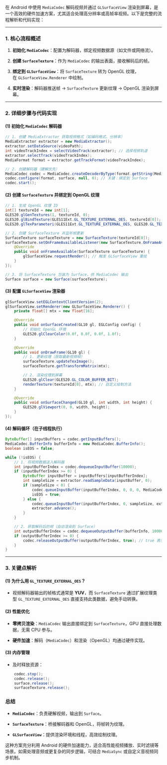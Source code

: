 在 Android 中使用 `MediaCodec` 解码视频并通过 `GLSurfaceView` 渲染到屏幕，是一个高效的硬件加速方案，尤其适合处理高分辨率或高帧率视频。以下是完整的流程解析和代码实现：

---

### **1. 核心流程概述**

1. **初始化 `MediaCodec`**：配置为解码器，绑定视频数据源（如文件或网络流）。
    
2. **创建 `SurfaceTexture`**：作为 `MediaCodec` 的输出表面，接收解码后的帧。
    
3. **绑定到 `GLSurfaceView`**：将 `SurfaceTexture` 转为 OpenGL 纹理，在 `GLSurfaceView.Renderer` 中绘制。
    
4. **实时渲染**：解码器推送帧 → `SurfaceTexture` 更新纹理 → OpenGL 渲染到屏幕。
    

---

### **2. 详细步骤与代码实现**

#### **(1) 初始化 `MediaCodec` 解码器**
```java
// 1. 创建 MediaExtractor 获取视频格式（如编码格式、分辨率）
MediaExtractor extractor = new MediaExtractor();
extractor.setDataSource(videoPath);
int videoTrackIndex = selectVideoTrack(extractor); // 选择视频轨道
extractor.selectTrack(videoTrackIndex);
MediaFormat format = extractor.getTrackFormat(videoTrackIndex);

// 2. 创建解码器（硬解优先）
MediaCodec codec = MediaCodec.createDecoderByType(format.getString(MediaFormat.KEY_MIME));
codec.configure(format, surface, null, 0); // 关键：绑定到 Surface
codec.start();
```

#### **(2) 创建 `SurfaceTexture` 并绑定到 OpenGL 纹理**
```java
// 1. 生成 OpenGL 纹理 ID
int[] textureId = new int[1];
GLES20.glGenTextures(1, textureId, 0);
GLES20.glBindTexture(GLES11Ext.GL_TEXTURE_EXTERNAL_OES, textureId[0]);
GLES20.glTexParameteri(GLES11Ext.GL_TEXTURE_EXTERNAL_OES, GLES20.GL_TEXTURE_MIN_FILTER, GLES20.GL_LINEAR);

// 2. 创建 SurfaceTexture 并监听帧更新
SurfaceTexture surfaceTexture = new SurfaceTexture(textureId[0]);
surfaceTexture.setOnFrameAvailableListener(new SurfaceTexture.OnFrameAvailableListener() {
    @Override
    public void onFrameAvailable(SurfaceTexture surfaceTexture) {
        glSurfaceView.requestRender(); // 触发 GLSurfaceView 重绘
    }
});

// 3. 将 SurfaceTexture 包装为 Surface，供 MediaCodec 输出
Surface surface = new Surface(surfaceTexture);
```

#### **(3) 配置 `GLSurfaceView` 渲染器**
```java
glSurfaceView.setEGLContextClientVersion(2);
glSurfaceView.setRenderer(new GLSurfaceView.Renderer() {
    private float[] mtx = new float[16];

    @Override
    public void onSurfaceCreated(GL10 gl, EGLConfig config) {
        // 初始化 OpenGL 环境
        GLES20.glClearColor(0.0f, 0.0f, 0.0f, 1.0f);
    }

    @Override
    public void onDrawFrame(GL10 gl) {
        // 1. 更新纹理（获取最新视频帧）
        surfaceTexture.updateTexImage();
        surfaceTexture.getTransformMatrix(mtx);

        // 2. 渲染纹理到屏幕
        GLES20.glClear(GLES20.GL_COLOR_BUFFER_BIT);
        renderTexture(textureId[0], mtx); // 自定义绘制方法
    }

    @Override
    public void onSurfaceChanged(GL10 gl, int width, int height) {
        GLES20.glViewport(0, 0, width, height);
    }
});

```

#### **(4) 解码循环（在子线程执行）**
```java
ByteBuffer[] inputBuffers = codec.getInputBuffers();
MediaCodec.BufferInfo bufferInfo = new MediaCodec.BufferInfo();
boolean isEOS = false;

while (!isEOS) {
    // 1. 将视频数据送入解码器
    int inputBufferIndex = codec.dequeueInputBuffer(10000);
    if (inputBufferIndex >= 0) {
        ByteBuffer inputBuffer = inputBuffers[inputBufferIndex];
        int sampleSize = extractor.readSampleData(inputBuffer, 0);
        if (sampleSize < 0) {
            codec.queueInputBuffer(inputBufferIndex, 0, 0, 0, MediaCodec.BUFFER_FLAG_END_OF_STREAM);
            isEOS = true;
        } else {
            codec.queueInputBuffer(inputBufferIndex, 0, sampleSize, extractor.getSampleTime(), 0);
            extractor.advance();
        }
    }

    // 2. 获取解码后的帧（自动渲染到 Surface）
    int outputBufferIndex = codec.dequeueOutputBuffer(bufferInfo, 10000);
    if (outputBufferIndex >= 0) {
        codec.releaseOutputBuffer(outputBufferIndex, true); // true 表示渲染到 Surface
    }
}
```

---

### **3. 关键点解析**

#### **(1) 为什么用 `GL_TEXTURE_EXTERNAL_OES`？**

- 视频解码器输出的帧格式通常是 **YUV**，而 `SurfaceTexture` 通过扩展纹理类型 `GL_TEXTURE_EXTERNAL_OES` 直接支持此类数据，避免手动转换。
    

#### **(2) 性能优化**

- **零拷贝渲染**：`MediaCodec` 输出直接绑定到 `SurfaceTexture`，GPU 直接处理数据，无需 CPU 参与。
    
- **硬件加速**：解码（`MediaCodec`）和渲染（OpenGL）均通过硬件实现。
    

#### **(3) 内存管理**

- 及时释放资源：
```java
    codec.stop();
    codec.release();
    surface.release();
    surfaceTexture.release();
```

### **总结**

- **`MediaCodec`**：负责硬解视频，输出到 `Surface`。
    
- **`SurfaceTexture`**：桥接解码器和 OpenGL，将帧转为纹理。
    
- **`GLSurfaceView`**：提供渲染环境和线程，高效绘制纹理。
    

这种方案充分利用 Android 的硬件加速能力，适合高性能视频播放、实时滤镜等场景。如需处理音频或更复杂的同步逻辑，可结合 `MediaSync` 或自定义音视频同步机制。